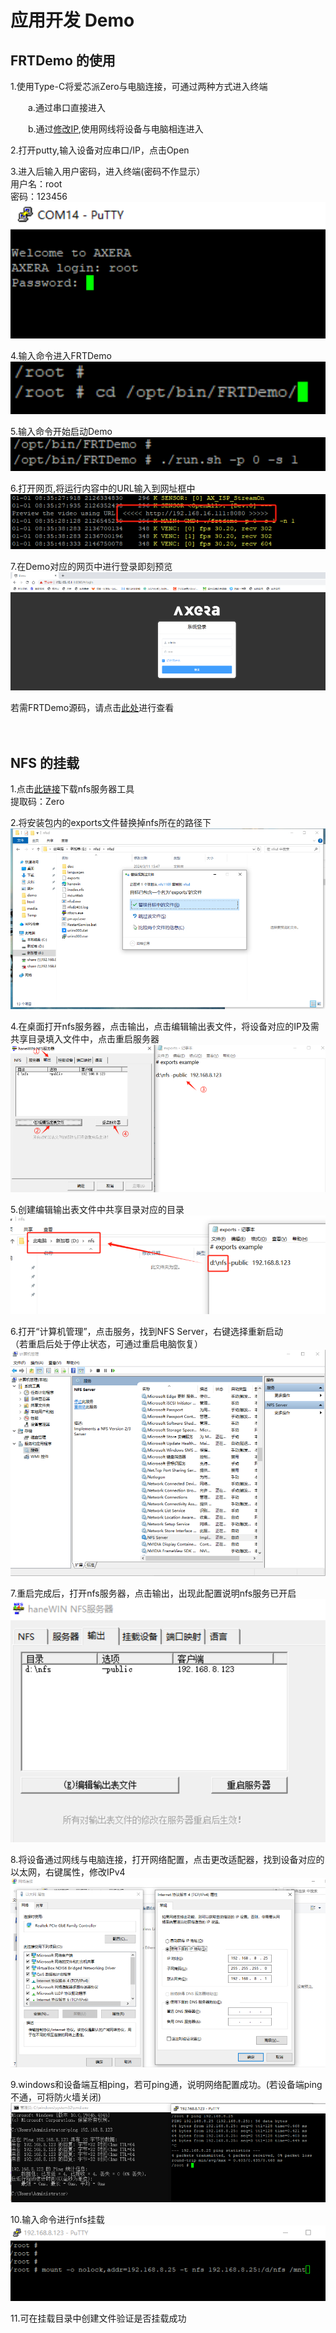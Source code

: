 # 应用开发 Demo

## FRTDemo 的使用

1.使用Type-C将爱芯派Zero与电脑连接，可通过两种方式进入终端
	<p style="text-indent:2em;">a.通过串口直接进入</p>
	<p style="text-indent:2em;">b.通过<a href="https://axera-pi-zero-docs-cn.readthedocs.io/zh-cn/latest/doc_guide_faq.html">修改IP</a>,使用网线将设备与电脑相连进入</p>

2.打开putty,输入设备对应串口/IP，点击Open<br />

3.进入后输入用户密码，进入终端(密码不作显示）<br />
用户名：root<br />
密码：123456<br />
![](./media/FAQ/FAQ_3.jpg)

4.输入命令进入FRTDemo<br />
![](./media/demo/demo_1.jpg)

5.输入命令开始启动Demo<br />
![](./media/demo/demo_2.jpg)

6.打开网页,将运行内容中的URL输入到网址框中
![](./media/demo/demo_3.jpg)

7.在Demo对应的网页中进行登录即刻预览
![](./media/demo/demo_4.jpg)

若需FRTDemo源码，请点击<a href="https://github.com/AXERA-TECH/ax620q_bsp_sdk">此处</a>进行查看<br />
<br />
<br />

## NFS 的挂载

1.点击<a href="https://pan.baidu.com/s/1ZhK5TAt4H6BPRn4bDA1oXA">此链接</a>下载nfs服务器工具<br />
提取码：Zero<br />

2.将安装包内的exports文件替换掉nfs所在的路径下
![](./media/nfs/nfs_1.jpg)

4.在桌面打开nfs服务器，点击输出，点击编辑输出表文件，将设备对应的IP及需共享目录填入文件中，点击重启服务器<br />
![](./media/nfs/nfs_3.jpg)

5.创建编辑输出表文件中共享目录对应的目录<br />
![](./media/nfs/nfs_8.jpg)

6.打开“计算机管理”，点击服务，找到NFS Server，右键选择重新启动<br />
（若重启后处于停止状态，可通过重启电脑恢复）<br />
![](./media/nfs/nfs_2.jpg)

7.重启完成后，打开nfs服务器，点击输出，出现此配置说明nfs服务已开启<br />
![](./media/nfs/nfs_4.jpg)

8.将设备通过网线与电脑连接，打开网络配置，点击更改适配器，找到设备对应的以太网，右键属性，修改IPv4<br />
![](./media/nfs/nfs_5.jpg)

9.windows和设备端互相ping，若可ping通，说明网络配置成功。(若设备端ping不通，可将防火墙关闭)<br />
![](./media/nfs/nfs_6.jpg)

10.输入命令进行nfs挂载<br />
![](./media/nfs/nfs_7.jpg)

11.可在挂载目录中创建文件验证是否挂载成功